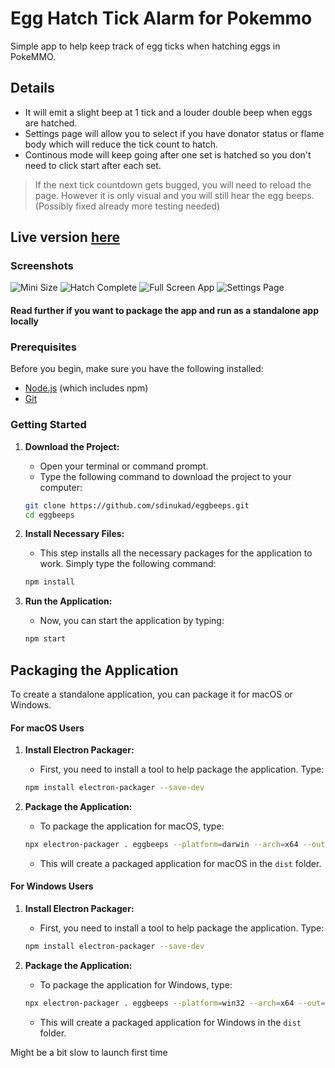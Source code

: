 # Egg Hatch Tick Alarm for Pokemmo
Simple app to help keep track of egg ticks when hatching eggs in PokeMMO.

## Details
* It will emit a slight beep at 1 tick and a louder double beep when eggs are hatched.
* Settings page will allow you to select if you have donator status or flame body which will reduce the tick count to hatch.
* Continous mode will keep going after one set is hatched so you don't need to click start after each set.

>If the next tick countdown gets bugged, you will need to reload the page. However it is only visual and you will still hear the egg beeps. (Possibly fixed already more testing needed)

## Live version [here](https://pkmneggticker.netlify.app/)

### Screenshots
![Mini Size](https://github.com/user-attachments/assets/bd2031d9-a350-40aa-851e-e1591a9a1988)
![Hatch Complete](https://github.com/user-attachments/assets/dde665f5-016c-487a-ac96-12115f5b4b31)
![Full Screen App](https://github.com/user-attachments/assets/510b7d80-402c-488e-bebb-ffe1a7560662)
![Settings Page](https://github.com/user-attachments/assets/3cf4c942-5822-457c-9e63-619011295ae2)


#### Read further if you want to package the app and run as a standalone app locally

### Prerequisites

Before you begin, make sure you have the following installed:

- [Node.js](https://nodejs.org/) (which includes npm)
- [Git](https://git-scm.com/)

### Getting Started

1. **Download the Project:**

    - Open your terminal or command prompt.
    - Type the following command to download the project to your computer:

    ```sh
    git clone https://github.com/sdinukad/eggbeeps.git
    cd eggbeeps
    ```

2. **Install Necessary Files:**

    - This step installs all the necessary packages for the application to work. Simply type the following command:

    ```sh
    npm install
    ```

3. **Run the Application:**

    - Now, you can start the application by typing:

    ```sh
    npm start
    ```

## Packaging the Application

To create a standalone application, you can package it for macOS or Windows.

#### For macOS Users

1. **Install Electron Packager:**

    - First, you need to install a tool to help package the application. Type:

    ```sh
    npm install electron-packager --save-dev
    ```

2. **Package the Application:**

    - To package the application for macOS, type:

    ```sh
    npx electron-packager . eggbeeps --platform=darwin --arch=x64 --out=dist --icon=icon.icns
    ```

    - This will create a packaged application for macOS in the `dist` folder.

#### For Windows Users

1. **Install Electron Packager:**

    - First, you need to install a tool to help package the application. Type:

    ```sh
    npm install electron-packager --save-dev
    ```

2. **Package the Application:**

    - To package the application for Windows, type:

    ```sh
    npx electron-packager . eggbeeps --platform=win32 --arch=x64 --out=dist --icon=icon.ico
    ```

    - This will create a packaged application for Windows in the `dist` folder.

Might be a bit slow to launch first time
